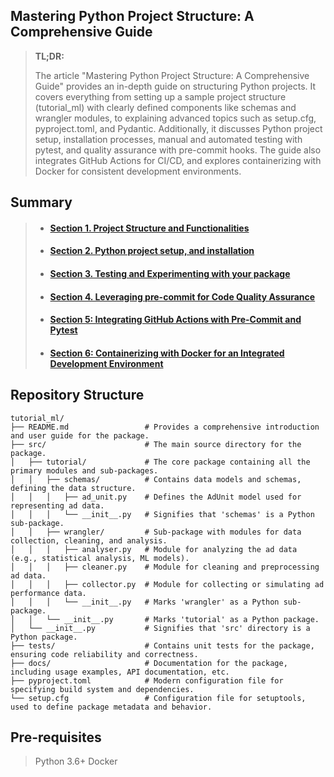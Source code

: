 Mastering Python Project Structure: A Comprehensive Guide
---



> **TL;DR:**
>
> The article "Mastering Python Project Structure: A Comprehensive Guide" provides an in-depth guide on structuring Python projects. It covers everything from setting up a sample project structure (tutorial_ml) with clearly defined components like schemas and wrangler modules, to explaining advanced topics such as setup.cfg, pyproject.toml, and Pydantic. Additionally, it discusses Python project setup, installation processes, manual and automated testing with pytest, and quality assurance with pre-commit hooks. The guide also integrates GitHub Actions for CI/CD, and explores containerizing with Docker for consistent development environments.

## Summary
> - #### [Section 1. Project Structure and Functionalities](./docs/001.Section.md)
> - #### [Section 2. Python project setup, and installation](./docs/002.Section.md)
> - #### [Section 3. Testing and Experimenting with your package](./docs/003.Section.md)
> - #### [Section 4. Leveraging pre-commit for Code Quality Assurance](./docs/004.Section.md)
> - #### [Section 5: Integrating GitHub Actions with Pre-Commit and Pytest](./docs/005.Section.md)
> - #### [Section 6: Containerizing with Docker for an Integrated Development Environment](./docs/006.Section.md)


## Repository Structure

```bash2html
tutorial_ml/
├── README.md                 # Provides a comprehensive introduction and user guide for the package.
├── src/                      # The main source directory for the package.
│   ├── tutorial/             # The core package containing all the primary modules and sub-packages.
│   │   ├── schemas/          # Contains data models and schemas, defining the data structure.
│   │   │   ├── ad_unit.py    # Defines the AdUnit model used for representing ad data.
│   │   │   └── __init__.py   # Signifies that 'schemas' is a Python sub-package.
│   │   ├── wrangler/         # Sub-package with modules for data collection, cleaning, and analysis.
│   │   │   ├── analyser.py   # Module for analyzing the ad data (e.g., statistical analysis, ML models).
│   │   │   ├── cleaner.py    # Module for cleaning and preprocessing ad data.
│   │   │   ├── collector.py  # Module for collecting or simulating ad performance data.
│   │   │   └── __init__.py   # Marks 'wrangler' as a Python sub-package.
│   │   └── __init__.py       # Marks 'tutorial' as a Python package.
│   └── __init__.py           # Signifies that 'src' directory is a Python package.
├── tests/                    # Contains unit tests for the package, ensuring code reliability and correctness.
├── docs/                     # Documentation for the package, including usage examples, API documentation, etc.
├── pyproject.toml            # Modern configuration file for specifying build system and dependencies.
└── setup.cfg                 # Configuration file for setuptools, used to define package metadata and behavior.
```


## Pre-requisites

> Python 3.6+
> Docker
